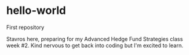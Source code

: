 # hello-world
First repository


Stavros here, preparing for my Advanced Hedge Fund Strategies class week #2. 
Kind nervous to get back into coding but I'm excited to learn. 

